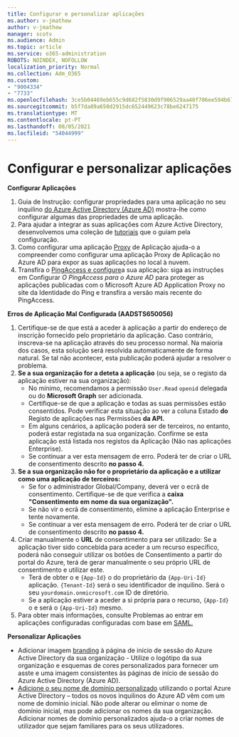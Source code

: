```yaml
---
title: Configurar e personalizar aplicações
ms.author: v-jmathew
author: v-jmathew
manager: scotv
ms.audience: Admin
ms.topic: article
ms.service: o365-administration
ROBOTS: NOINDEX, NOFOLLOW
localization_priority: Normal
ms.collection: Adm_O365
ms.custom:
- "9004334"
- "7733"
ms.openlocfilehash: 3ce5b04469eb655c9d682f5830d9f906529aa40f706ee594b670708426d48769
ms.sourcegitcommit: b5f7da89a650d2915dc652449623c78be6247175
ms.translationtype: MT
ms.contentlocale: pt-PT
ms.lasthandoff: 08/05/2021
ms.locfileid: "54044999"
---
```

# <a name="configure-and-customize-applications"></a>Configurar e personalizar aplicações

**Configurar Aplicações**

1. Guia de Instrução: configurar propriedades para uma aplicação no seu inquilino [do Azure Active Directory (Azure AD)](https://docs.microsoft.com/azure/active-directory/manage-apps/add-application-portal-configure) mostra-lhe como configurar algumas das propriedades de uma aplicação.
2. Para ajudar a integrar as suas aplicações com Azure Active Directory, desenvolvemos uma coleção de [tutoriais](https://docs.microsoft.com/azure/active-directory/saas-apps/tutorial-list) que o guiam pela configuração.
3. Como configurar uma aplicação [Proxy](https://docs.microsoft.com/azure/active-directory/manage-apps/application-proxy-config-how-to) de Aplicação ajuda-o a compreender como configurar uma aplicação Proxy de Aplicação no Azure AD para expor as suas aplicações no local à nuvem.
4. Transfira o [PingAccess e configure](https://docs.microsoft.com/azure/active-directory/manage-apps/application-proxy-ping-access-publishing-guide#download-pingaccess-and-configure-your-application)a sua aplicação: siga as instruções em Configurar *O PingAccess para o Azure AD* para proteger as aplicações publicadas com o Microsoft Azure AD Application Proxy no site da Identidade do Ping e transfira a versão mais recente do PingAccess.

**Erros de Aplicação Mal Configurada (AADSTS650056)**

1. Certifique-se de que está a aceder à aplicação a partir do endereço de inscrição fornecido pelo proprietário da aplicação. Caso contrário, inscreva-se na aplicação através do seu processo normal. Na maioria dos casos, esta solução será resolvida automaticamente de forma natural. Se tal não acontecer, esta publicação poderá ajudar a resolver o problema.
2. **Se a sua organização for a deteta a aplicação** (ou seja, se o registo da aplicação estiver na sua organização):
    - No mínimo, recomendamos a permissão `User.Read` `openid` delegada ou do **Microsoft Graph** ser adicionada.
    - Certifique-se de que a aplicação e todas as suas permissões estão consentidos. Pode verificar esta situação ao ver a coluna Estado **do** Registo de aplicações nas Permissões **da API.**
    - Em alguns cenários, a aplicação poderá ser de terceiros, no entanto, poderá estar registada na sua organização. Confirme se esta aplicação está listada nos registos da Aplicação (Não nas aplicações Enterprise).
    - Se continuar a ver esta mensagem de erro. Poderá ter de criar o URL de consentimento descrito **no passo 4.**
3. **Se a sua organização não for o proprietário da aplicação e a utilizar como uma aplicação de terceiros:**
    - Se for o administrador Global/Company, deverá ver o ecrã de consentimento. Certifique-se de que verifica a **caixa "Consentimento em nome da sua organização".**
    - Se não vir o ecrã de consentimento, elimine a aplicação Enterprise e tente novamente.
    - Se continuar a ver esta mensagem de erro. Poderá ter de criar o URL de consentimento descrito **no passo 4.**
4. Criar manualmente o **URL** de consentimento para ser utilizado: Se a aplicação tiver sido concebida para aceder a um recurso específico, poderá não conseguir utilizar os botões de Consentimento a partir do portal do Azure, terá de gerar manualmente o seu próprio URL de consentimento e utilizar este.
    - Terá de obter o e `{App-Id}` o do proprietário da `{App-Uri-Id}` aplicação. `{Tenant-Id}` será o seu identificador de inquilino. Será o seu `yourdomain.onmicrosoft.com` ID de diretório.
    - Se a aplicação estiver a aceder a si própria para o recurso, `{App-Id}` o e será o `{App-Uri-Id}` mesmo.
5. Para obter mais informações, consulte Problemas ao entrar em aplicações configuradas configuradas com base em [SAML.](https://docs.microsoft.com/azure/active-directory/manage-apps/application-sign-in-problem-federated-sso-gallery#misconfigured-application)

**Personalizar Aplicações**

- Adicionar imagem [branding](https://docs.microsoft.com/azure/active-directory/fundamentals/customize-branding) à página de início de sessão do Azure Active Directory da sua organização - Utilize o logótipo da sua organização e esquemas de cores personalizados para fornecer um asste e uma imagem consistentes às páginas de início de sessão do Azure Active Directory (Azure AD).
- [Adicione o seu nome de domínio personalizado](https://docs.microsoft.com/azure/active-directory/fundamentals/add-custom-domain) utilizando o portal Azure Active Directory – todos os novos inquilinos do Azure AD vêm com um nome de domínio inicial. Não pode alterar ou eliminar o nome de domínio inicial, mas pode adicionar os nomes da sua organização. Adicionar nomes de domínio personalizados ajuda-o a criar nomes de utilizador que sejam familiares para os seus utilizadores.
